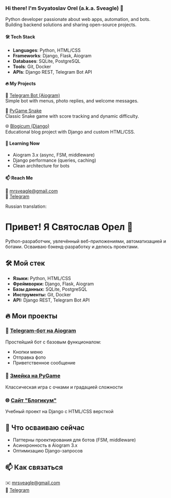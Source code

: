 ### Hi there! I'm Svyatoslav Orel (a.k.a. Sveagle) 👋  
Python developer passionate about web apps, automation, and bots. Building backend solutions and sharing open-source projects.  

#### 🛠 Tech Stack  
- **Languages**: Python, HTML/CSS  
- **Frameworks**: Django, Flask, Aiogram  
- **Databases**: SQLite, PostgreSQL  
- **Tools**: Git, Docker  
- **APIs**: Django REST, Telegram Bot API  

#### 🔥 My Projects  
🤖 [Telegram Bot (Aiogram)](https://github.com/Sveagle/Telegram_bot)  
Simple bot with menus, photo replies, and welcome messages.  

🐍 [PyGame Snake](https://github.com/Sveagle/the_snake)  
Classic Snake game with score tracking and dynamic difficulty.  

🌐 [Blogicum (Django)](https://github.com/Sveagle/django-sprint1)  
Educational blog project with Django and custom HTML/CSS.  

#### 🌱 Learning Now  
- Aiogram 3.x (async, FSM, middleware)  
- Django performance (queries, caching)  
- Clean architecture for bots  

#### 📫 Reach Me  
📧 mrsveagle@gmail.com  
💬 [Telegram](https://t.me/Knight_Of_Swords)

Russian translation:
# Привет! Я Святослав Орел 👋

Python-разработчик, увлечённый веб-приложениями, автоматизацией и ботами. Осваиваю бэкенд-разработку и делюсь проектами.

## 🛠 Мой стек
- **Языки:** Python, HTML/CSS  
- **Фреймворки:** Django, Flask, Aiogram
- **Базы данных:** SQLite, PostgreSQL  
- **Инструменты:** Git, Docker  
- **API:** Django REST, Telegram Bot API  

## 🔥 Мои проекты

### 🤖 [Telegram-бот на Aiogram](https://github.com/Sveagle/Telegram_bot)  
Простейший бот с базовым функционалом:  
- Кнопки меню  
- Отправка фото  
- Приветственное сообщение

### 🐍 [Змейка на PyGame](https://github.com/Sveagle/the_snake)  
Классическая игра с очками и градацией сложности 

### 🌐 [Сайт "Блогикум"](https://github.com/Sveagle/django-sprint1)  
Учебный проект на Django с HTML/CSS версткой  

## 🌱 Что осваиваю сейчас
- Паттерны проектирования для ботов (FSM, middleware)  
- Асинхронность в Aiogram 3.x  
- Оптимизацию Django-запросов  

## 📫 Как связаться
✉️ mrsveagle@gmail.com  
🔗 [Telegram](https://t.me/Knight_Of_Swords)
